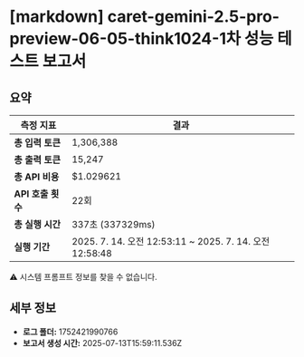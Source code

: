 # [markdown] caret-gemini-2.5-pro-preview-06-05-think1024-1차 성능 테스트 보고서

## 요약

| 측정 지표 | 결과 |
|---|---|
| **총 입력 토큰** | 1,306,388 |
| **총 출력 토큰** | 15,247 |
| **총 API 비용** | $1.029621 |
| **API 호출 횟수** | 22회 |
| **총 실행 시간** | 337초 (337329ms) |
| **실행 기간** | 2025. 7. 14. 오전 12:53:11 ~ 2025. 7. 14. 오전 12:58:48 |

⚠️ 시스템 프롬프트 정보를 찾을 수 없습니다.



## 세부 정보

- **로그 폴더:** 1752421990766
- **보고서 생성 시간:** 2025-07-13T15:59:11.536Z